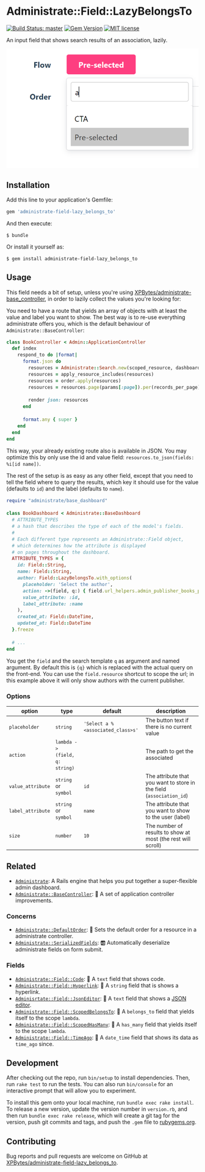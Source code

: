 # Administrate::Field::LazyBelongsTo

[![Build Status: master](https://travis-ci.com/XPBytes/administrate-field-lazy_belongs_to.svg)](https://travis-ci.com/XPBytes/administrate-field-lazy_belongs_to)
[![Gem Version](https://badge.fury.io/rb/administrate-field-lazy_belongs_to.svg)](https://badge.fury.io/rb/administrate-field-lazy_belongs_to)
[![MIT license](http://img.shields.io/badge/license-MIT-brightgreen.svg)](http://opensource.org/licenses/MIT)

An input field that shows search results of an association, lazily.

![Example](./example.png)

## Installation

Add this line to your application's Gemfile:

```ruby
gem 'administrate-field-lazy_belongs_to'
```

And then execute:

    $ bundle

Or install it yourself as:

    $ gem install administrate-field-lazy_belongs_to

## Usage

This field needs a bit of setup, unless you're using [XPBytes/administrate-base_controller](https://github.com/XPBytes/administrate-base_controller),
in order to lazily collect the values you're looking for:

You need to have a route that yields an array of objects with at least the value and label you want to show. The best
way is to re-use everything administrate offers you, which is the default behaviour of `Administrate::BaseController`:

```ruby
class BookController < Admin::ApplicationController
  def index
    respond_to do |format|
      format.json do
        resources = Administrate::Search.new(scoped_resource, dashboard_class, params[:search].to_s.strip).run
        resources = apply_resource_includes(resources)
        resources = order.apply(resources)
        resources = resources.page(params[:page]).per(records_per_page)

        render json: resources
      end

      format.any { super }
    end
  end
end
```

This way, your already existing route also is available in JSON. You may optimize this by only use the id and value
field: `resources.to_json(fields: %i[id name])`.

The rest of the setup is as easy as any other field, except that you need to tell the field where to query the results,
which key it should use for the value (defaults to `id`) and the label (defaults to `name`).

```ruby
require "administrate/base_dashboard"

class BookDashboard < Administrate::BaseDashboard
  # ATTRIBUTE_TYPES
  # a hash that describes the type of each of the model's fields.
  #
  # Each different type represents an Administrate::Field object,
  # which determines how the attribute is displayed
  # on pages throughout the dashboard.
  ATTRIBUTE_TYPES = {
    id: Field::String,
    name: Field::String,
    author: Field::LazyBelongsTo.with_options(
      placeholder: 'Select the author',
      action: ->(field, q:) { field.url_helpers.admin_publisher_books_path(field.resource.publisher, search: q) },
      value_attribute: :id,
      label_attribute: :name
    ),
    created_at: Field::DateTime,
    updated_at: Field::DateTime
  }.freeze
  
  # ...
end
```

You get the `field` and the search template `q` as argument and named argument. By default this is `{q}` which is
replaced with the actual query on the front-end. You can use the `field.resource` shortcut to scope the url; in this
example above it will only show authors with the current publisher.

### Options

| option | type | default | description |
|--------|------|---------|-------------|
| `placeholder` | `string` | `'Select a %<associated_class>s'` | The button text if there is no current value |
| `action` | `lambda -> (field, q: string)` |  | The path to get the associated |
| `value_attribute` | `string` or `symbol` | `id` | The attribute that you want to store in the field (`association_id`) |
| `label_attribute` | `string` or `symbol` | `name` | The attribute that you want to show to the user (label) | 
| `size` | `number` | `10` | The number of results to show at most (the rest will scroll) |

## Related

- [`Administrate`](https://github.com/thoughtbot/administrate): A Rails engine that helps you put together a super-flexible admin dashboard.
- [`Administrate::BaseController`](https://github.com/XPBytes/administrate-base_controller): :stars: A set of application controller improvements.

### Concerns

- [`Administrate::DefaultOrder`](https://github.com/XPBytes/administrate-default_order): :1234: Sets the default order for a resource in a administrate controller.
- [`Administrate::SerializedFields`](https://github.com/XPBytes/administrate-serialized_fields): :ab: Automatically deserialize administrate fields on form submit.

### Fields

- [`Administrate::Field::Code`](https://github.com/XPBytes/administrate-field-code): :pencil: A `text` field that shows code.
- [`Administrate::Field::Hyperlink`](https://github.com/XPBytes/administrate-field-hyperlink): :pencil: A `string` field that is shows a hyperlink.
- [`Adminisrtate::Field::JsonEditor`](https://github.com/XPBytes/administrate-field-json_editor): :pencil: A `text` field that shows a [JSON editor](https://github.com/josdejong/jsoneditor).
- [`Administrate::Field::ScopedBelongsTo`](https://github.com/XPBytes/administrate-field-scoped_belongs_to): :pencil: A `belongs_to` field that yields itself to the scope `lambda`.
- [`Administrate::Field::ScopedHasMany`](https://github.com/XPBytes/administrate-field-scoped_has_many): :pencil: A `has_many` field that yields itself to the scope `lambda`.
- [`Administrate::Field::TimeAgo`](https://github.com/XPBytes/administrate-field-time_ago): :pencil: A `date_time` field that shows its data as `time_ago` since.

## Development

After checking out the repo, run `bin/setup` to install dependencies. Then, run `rake test` to run the tests. You can
also run `bin/console` for an interactive prompt that will allow you to experiment.

To install this gem onto your local machine, run `bundle exec rake install`. To release a new version, update the
version number in `version.rb`, and then run `bundle exec rake release`, which will create a git tag for the version,
push git commits and tags, and push the `.gem` file to [rubygems.org](https://rubygems.org).

## Contributing

Bug reports and pull requests are welcome on GitHub at [XPBytes/administrate-field-lazy_belongs_to](https://github.com/XPBytes/administrate-field-lazy_belongs_to).
